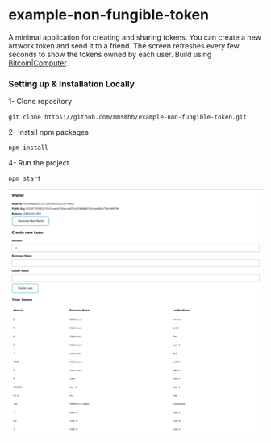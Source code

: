 # example-non-fungible-token

A minimal application for creating and sharing tokens. You can create a new artwork token and send it to a friend. The screen refreshes every few seconds to show the tokens owned by each user. Build using [Bitcoin|Computer](https://bitcoin-computer.gitbook.io/docs/).

### Setting up & Installation Locally

1- Clone repository

```
git clone https://github.com/mmsmhh/example-non-fungible-token.git
```

2- Install npm packages

```
npm install
```

4- Run the project

```
npm start
```

![app image](/public/screen-shot.png)
